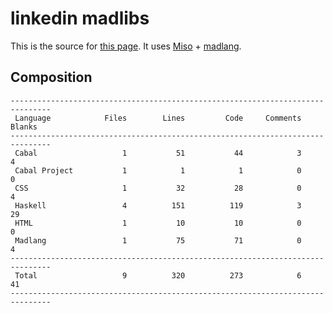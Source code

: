 # linkedin madlibs

This is the source for [this page](http://vmchale.com/linkedin/index.html).
It uses [Miso](https://haskell-miso.org/) + [madlang](https://github.com/vmchale/madlang).

## Composition

```
-------------------------------------------------------------------------------
 Language            Files        Lines         Code     Comments       Blanks
-------------------------------------------------------------------------------
 Cabal                   1           51           44            3            4
 Cabal Project           1            1            1            0            0
 CSS                     1           32           28            0            4
 Haskell                 4          151          119            3           29
 HTML                    1           10           10            0            0
 Madlang                 1           75           71            0            4
-------------------------------------------------------------------------------
 Total                   9          320          273            6           41
-------------------------------------------------------------------------------
```
